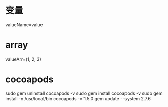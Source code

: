 # 变量
 valueName=value

# array
valueArr=(1, 2, 3)

# cocoapods
sudo gem uninstall cocoapods -v
sudo gem install cocoapods -v
sudo gem install -n /usr/local/bin cocoapods -v 1.5.0
gem update --system 2.7.6